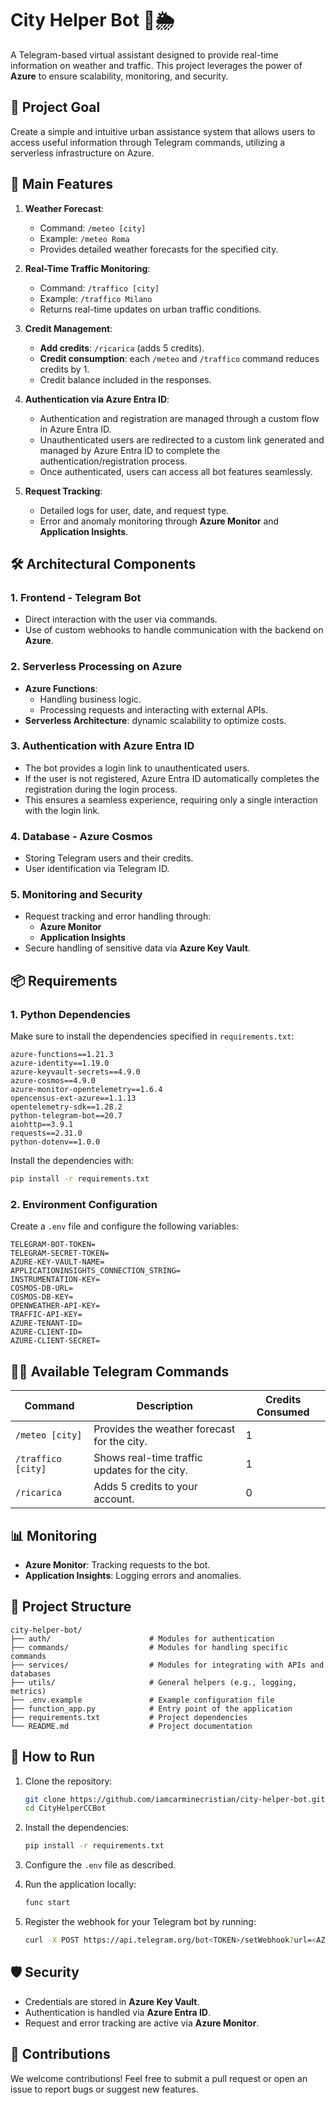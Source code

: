 # City Helper Bot 🚦🌦️

A Telegram-based virtual assistant designed to provide real-time information on weather and traffic. This project leverages the power of **Azure** to ensure scalability, monitoring, and security.


## 🌟 **Project Goal**

Create a simple and intuitive urban assistance system that allows users to access useful information through Telegram commands, utilizing a serverless infrastructure on Azure.

## 🚀 **Main Features**

1. **Weather Forecast**:  
   - Command: `/meteo [city]`  
   - Example: `/meteo Roma`  
   - Provides detailed weather forecasts for the specified city.

2. **Real-Time Traffic Monitoring**:  
   - Command: `/traffico [city]`  
   - Example: `/traffico Milano`  
   - Returns real-time updates on urban traffic conditions.

3. **Credit Management**:  
   - **Add credits**: `/ricarica` (adds 5 credits).  
   - **Credit consumption**: each `/meteo` and `/traffico` command reduces credits by 1.  
   - Credit balance included in the responses.

4. **Authentication via Azure Entra ID**:  
   - Authentication and registration are managed through a custom flow in Azure Entra ID.
   - Unauthenticated users are redirected to a custom link generated and managed by Azure Entra ID to complete the authentication/registration process.
   - Once authenticated, users can access all bot features seamlessly.

5. **Request Tracking**:  
   - Detailed logs for user, date, and request type.  
   - Error and anomaly monitoring through **Azure Monitor** and **Application Insights**.

## 🛠️ **Architectural Components**

### **1. Frontend - Telegram Bot**
- Direct interaction with the user via commands.
- Use of custom webhooks to handle communication with the backend on **Azure**.

### **2. Serverless Processing on Azure**
- **Azure Functions**:
  - Handling business logic.
  - Processing requests and interacting with external APIs.
- **Serverless Architecture**: dynamic scalability to optimize costs.

### **3. Authentication with Azure Entra ID**
- The bot provides a login link to unauthenticated users.
- If the user is not registered, Azure Entra ID automatically completes the registration during the login process.
- This ensures a seamless experience, requiring only a single interaction with the login link.

### **4. Database - Azure Cosmos**
- Storing Telegram users and their credits.
- User identification via Telegram ID.

### **5. Monitoring and Security**
- Request tracking and error handling through:
  - **Azure Monitor**
  - **Application Insights**
- Secure handling of sensitive data via **Azure Key Vault**.

## 📦 **Requirements**

### **1. Python Dependencies**
Make sure to install the dependencies specified in `requirements.txt`:

```plaintext
azure-functions==1.21.3
azure-identity==1.19.0
azure-keyvault-secrets==4.9.0
azure-cosmos==4.9.0
azure-monitor-opentelemetry==1.6.4
opencensus-ext-azure==1.1.13
opentelemetry-sdk==1.28.2
python-telegram-bot==20.7
aiohttp==3.9.1
requests==2.31.0
python-dotenv==1.0.0
```

Install the dependencies with:
```bash
pip install -r requirements.txt
```

### **2. Environment Configuration**
Create a `.env` file and configure the following variables:
```plaintext
TELEGRAM-BOT-TOKEN=
TELEGRAM-SECRET-TOKEN=
AZURE-KEY-VAULT-NAME=
APPLICATIONINSIGHTS_CONNECTION_STRING=
INSTRUMENTATION-KEY=
COSMOS-DB-URL=
COSMOS-DB-KEY=
OPENWEATHER-API-KEY=
TRAFFIC-API-KEY=
AZURE-TENANT-ID=
AZURE-CLIENT-ID=
AZURE-CLIENT-SECRET=
```

## 🧑‍💻 **Available Telegram Commands**

| Command           | Description                                      | Credits Consumed  |
|-------------------|--------------------------------------------------|-------------------|
| `/meteo [city]`   | Provides the weather forecast for the city.      | 1                 |
| `/traffico [city]`| Shows real-time traffic updates for the city.    | 1                 |
| `/ricarica`       | Adds 5 credits to your account.                  | 0                 |

## 📊 **Monitoring**

- **Azure Monitor**: Tracking requests to the bot.
- **Application Insights**: Logging errors and anomalies.

## 📂 **Project Structure**

```plaintext
city-helper-bot/
├── auth/                      # Modules for authentication
├── commands/                  # Modules for handling specific commands
├── services/                  # Modules for integrating with APIs and databases
├── utils/                     # General helpers (e.g., logging, metrics)
├── .env.example               # Example configuration file
├── function_app.py            # Entry point of the application
├── requirements.txt           # Project dependencies
└── README.md                  # Project documentation
```

## 📖 **How to Run**

1. Clone the repository:
   ```bash
   git clone https://github.com/iamcarminecristian/city-helper-bot.git
   cd CityHelperCCBot
   ```

2. Install the dependencies:
   ```bash
   pip install -r requirements.txt
   ```

3. Configure the `.env` file as described.

4. Run the application locally:
   ```bash
   func start
   ```

5. Register the webhook for your Telegram bot by running:
   ```bash
   curl -X POST https://api.telegram.org/bot<TOKEN>/setWebhook?url=<AZURE_FUNCTION_URL>
   ```

## 🛡️ **Security**

- Credentials are stored in **Azure Key Vault**.
- Authentication is handled via **Azure Entra ID**.
- Request and error tracking are active via **Azure Monitor**.

## 🤝 **Contributions**

We welcome contributions! Feel free to submit a pull request or open an issue to report bugs or suggest new features.
